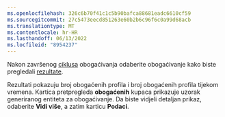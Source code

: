 ```yaml
---
ms.openlocfilehash: 326c6b70f41c1c5b90bafca88681eadc6610cf59
ms.sourcegitcommit: 27c5473eecd851263e60b2b6c96f6c0a99d68acb
ms.translationtype: MT
ms.contentlocale: hr-HR
ms.lasthandoff: 06/13/2022
ms.locfileid: "8954237"
---
```

Nakon završenog [ciklusa](../enrichment-hub.md#run-or-refresh-enrichments) obogaćivanja odaberite obogaćivanje kako biste pregledali [rezultate](../enrichment-hub.md#enrichment-results). 

Rezultati pokazuju broj obogaćenih profila i broj obogaćenih profila tijekom vremena. Kartica pretpregleda **obogaćenih** kupaca prikazuje uzorak generiranog entiteta za obogaćivanje. Da biste vidjeli detaljan prikaz, odaberite **Vidi više**, a zatim karticu **Podaci**.

